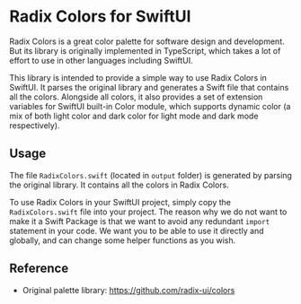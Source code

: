 # Radix Colors for SwiftUI

Radix Colors is a great color palette for software design and development. But its library is originally implemented in TypeScript, which takes a lot of effort to use in other languages including SwiftUI.

This library is intended to provide a simple way to use Radix Colors in SwiftUI. It parses the original library and generates a Swift file that contains all the colors. Alongside all colors, it also provides a set of extension variables for SwiftUI built-in Color module, which supports dynamic color (a mix of both light color and dark color for light mode and dark mode respectively).

## Usage

The file `RadixColors.swift` (located in `output` folder) is generated by parsing the original library. It contains all the colors in Radix Colors.

To use Radix Colors in your SwiftUI project, simply copy the `RadixColors.swift` file into your project. The reason why we do not want to make it a Swift Package is that we want to avoid any redundant `import` statement in your code. We want you to be able to use it directly and globally, and can change some helper functions as you wish.

## Reference

- Original palette library: https://github.com/radix-ui/colors
